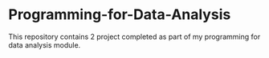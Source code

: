 # Programming-for-Data-Analysis

This repository contains 2 project completed as part of my programming for data analysis module. 